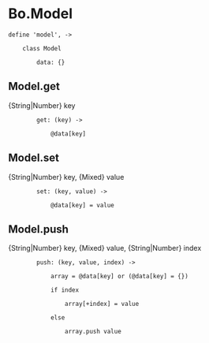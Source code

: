 # Bo.Model

	define 'model', ->

		class Model

			data: {}

## Model.get
{String|Number} key

			get: (key) ->

				@data[key]

## Model.set
{String|Number} key, {Mixed} value

			set: (key, value) ->

				@data[key] = value

## Model.push
{String|Number} key, {Mixed} value, {String|Number} index

			push: (key, value, index) ->

				array = @data[key] or (@data[key] = {})

				if index

					array[+index] = value

				else

					array.push value